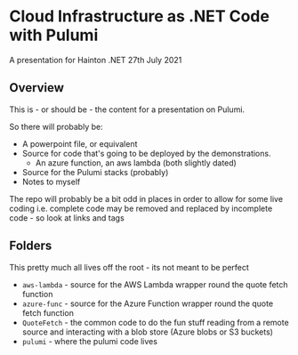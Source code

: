 # Cloud Infrastructure as .NET Code with Pulumi

A presentation for Hainton .NET 27th July 2021

## Overview

This is - or should be - the content for a presentation on Pulumi.

So there will probably be:

* A powerpoint file, or equivalent
* Source for code that's going to be deployed by the demonstrations. 
  * An azure function, an aws lambda (both slightly dated)
* Source for the Pulumi stacks (probably)
* Notes to myself

The repo will probably be a bit odd in places in order to allow for some live coding i.e. complete code may be removed and replaced by incomplete code - so look at links and tags

## Folders

This pretty much all lives off the root - its not meant to be perfect

* `aws-lambda` - source for the AWS Lambda wrapper round the quote fetch function
* `azure-func` - source for the Azure Function wrapper round the quote fetch function
* `QuoteFetch` - the common code to do the fun stuff reading from a remote source and interacting with a blob store (Azure blobs or S3 buckets)
* `pulumi` - where the pulumi code lives
